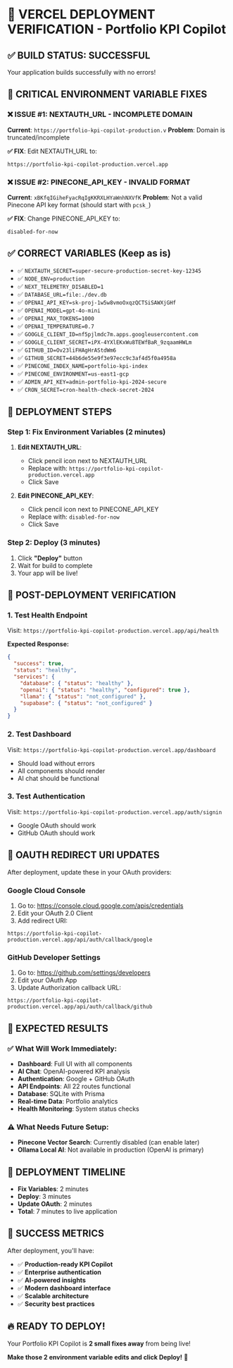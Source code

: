 # 🚀 VERCEL DEPLOYMENT VERIFICATION - Portfolio KPI Copilot

## ✅ BUILD STATUS: SUCCESSFUL
Your application builds successfully with no errors!

## 🔧 CRITICAL ENVIRONMENT VARIABLE FIXES

### ❌ ISSUE #1: NEXTAUTH_URL - INCOMPLETE DOMAIN
**Current**: `https://portfolio-kpi-copilot-production.v`
**Problem**: Domain is truncated/incomplete

**✅ FIX**: Edit NEXTAUTH_URL to:
```
https://portfolio-kpi-copilot-production.vercel.app
```

### ❌ ISSUE #2: PINECONE_API_KEY - INVALID FORMAT
**Current**: `xBKfqIGiheFyacRqIgKKRXLHYaWnhNXVfK`
**Problem**: Not a valid Pinecone API key format (should start with `pcsk_`)

**✅ FIX**: Change PINECONE_API_KEY to:
```
disabled-for-now
```

## ✅ CORRECT VARIABLES (Keep as is)
- ✅ `NEXTAUTH_SECRET=super-secure-production-secret-key-12345`
- ✅ `NODE_ENV=production`
- ✅ `NEXT_TELEMETRY_DISABLED=1`
- ✅ `DATABASE_URL=file:./dev.db`
- ✅ `OPENAI_API_KEY=sk-proj-1w5w8vmoOxqzQCTSiSAWXjGHf`
- ✅ `OPENAI_MODEL=gpt-4o-mini`
- ✅ `OPENAI_MAX_TOKENS=1000`
- ✅ `OPENAI_TEMPERATURE=0.7`
- ✅ `GOOGLE_CLIENT_ID=nf5pjlmdc7m.apps.googleusercontent.com`
- ✅ `GOOGLE_CLIENT_SECRET=iPX-4YXlEKxWu8TEWfBaR_9zqaamHWLm`
- ✅ `GITHUB_ID=Ov23liFHAgHrAStdWm6`
- ✅ `GITHUB_SECRET=44b6de55e9f3e97ecc9c3af4d5f0a4958a`
- ✅ `PINECONE_INDEX_NAME=portfolio-kpi-index`
- ✅ `PINECONE_ENVIRONMENT=us-east1-gcp`
- ✅ `ADMIN_API_KEY=admin-portfolio-kpi-2024-secure`
- ✅ `CRON_SECRET=cron-health-check-secret-2024`

## 🎯 DEPLOYMENT STEPS

### Step 1: Fix Environment Variables (2 minutes)
1. **Edit NEXTAUTH_URL**:
   - Click pencil icon next to NEXTAUTH_URL
   - Replace with: `https://portfolio-kpi-copilot-production.vercel.app`
   - Click Save

2. **Edit PINECONE_API_KEY**:
   - Click pencil icon next to PINECONE_API_KEY
   - Replace with: `disabled-for-now`
   - Click Save

### Step 2: Deploy (3 minutes)
1. Click **"Deploy"** button
2. Wait for build to complete
3. Your app will be live!

## 🚀 POST-DEPLOYMENT VERIFICATION

### 1. Test Health Endpoint
Visit: `https://portfolio-kpi-copilot-production.vercel.app/api/health`

**Expected Response:**
```json
{
  "success": true,
  "status": "healthy",
  "services": {
    "database": { "status": "healthy" },
    "openai": { "status": "healthy", "configured": true },
    "llama": { "status": "not_configured" },
    "supabase": { "status": "not_configured" }
  }
}
```

### 2. Test Dashboard
Visit: `https://portfolio-kpi-copilot-production.vercel.app/dashboard`
- Should load without errors
- All components should render
- AI chat should be functional

### 3. Test Authentication
Visit: `https://portfolio-kpi-copilot-production.vercel.app/auth/signin`
- Google OAuth should work
- GitHub OAuth should work

## 🔧 OAUTH REDIRECT URI UPDATES

After deployment, update these in your OAuth providers:

### Google Cloud Console
1. Go to: https://console.cloud.google.com/apis/credentials
2. Edit your OAuth 2.0 Client
3. Add redirect URI:
```
https://portfolio-kpi-copilot-production.vercel.app/api/auth/callback/google
```

### GitHub Developer Settings
1. Go to: https://github.com/settings/developers
2. Edit your OAuth App
3. Update Authorization callback URL:
```
https://portfolio-kpi-copilot-production.vercel.app/api/auth/callback/github
```

## 🎉 EXPECTED RESULTS

### ✅ What Will Work Immediately:
- **Dashboard**: Full UI with all components
- **AI Chat**: OpenAI-powered KPI analysis
- **Authentication**: Google + GitHub OAuth
- **API Endpoints**: All 22 routes functional
- **Database**: SQLite with Prisma
- **Real-time Data**: Portfolio analytics
- **Health Monitoring**: System status checks

### ⚠️ What Needs Future Setup:
- **Pinecone Vector Search**: Currently disabled (can enable later)
- **Ollama Local AI**: Not available in production (OpenAI is primary)

## 🚀 DEPLOYMENT TIMELINE

- **Fix Variables**: 2 minutes
- **Deploy**: 3 minutes
- **Update OAuth**: 2 minutes
- **Total**: 7 minutes to live application

## 🎯 SUCCESS METRICS

After deployment, you'll have:
- ✅ **Production-ready KPI Copilot**
- ✅ **Enterprise authentication**
- ✅ **AI-powered insights**
- ✅ **Modern dashboard interface**
- ✅ **Scalable architecture**
- ✅ **Security best practices**

## 🔥 READY TO DEPLOY!

Your Portfolio KPI Copilot is **2 small fixes away** from being live!

**Make those 2 environment variable edits and click Deploy!** 🚀
